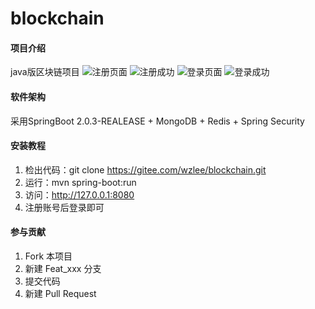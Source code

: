 # blockchain

#### 项目介绍
java版区块链项目
![注册页面](https://gitee.com/uploads/images/2018/0703/103414_e7e5f15c_3007.png "屏幕截图.png")
![注册成功](https://gitee.com/uploads/images/2018/0703/103227_109877d2_3007.png "屏幕截图.png")
![登录页面](https://gitee.com/uploads/images/2018/0703/103338_3b640c1a_3007.png "屏幕截图.png")
![登录成功](https://gitee.com/uploads/images/2018/0703/103449_c34dc1ec_3007.png "屏幕截图.png")
#### 软件架构
采用SpringBoot 2.0.3-REALEASE + MongoDB + Redis + Spring Security

#### 安装教程

1. 检出代码：git clone https://gitee.com/wzlee/blockchain.git
2. 运行：mvn spring-boot:run
3. 访问：http://127.0.0.1:8080
4. 注册账号后登录即可


#### 参与贡献

1. Fork 本项目
2. 新建 Feat_xxx 分支
3. 提交代码
4. 新建 Pull Request